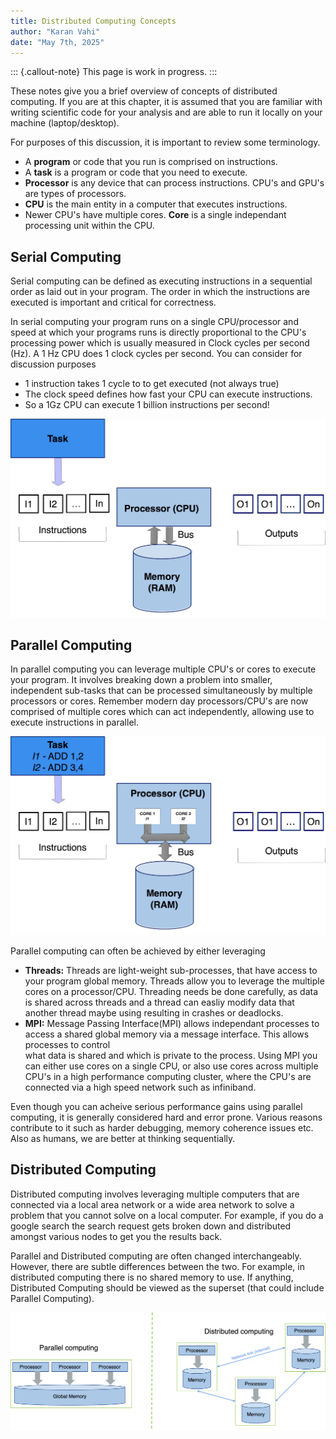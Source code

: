 ```yaml
---
title: Distributed Computing Concepts 
author: "Karan Vahi"
date: "May 7th, 2025"
---
```


::: {.callout-note}
This page is work in progress.
:::

These notes give you a brief overview of concepts of distributed computing. 
If you are at this chapter, it is assumed that you are familiar with writing 
scientific code for your analysis and are able to run it locally on your 
machine (laptop/desktop).

For purposes of this discussion, it is important to review some terminology.

- A **program** or code that you run is comprised on instructions.
- A **task** is a program or code that you need to execute.
- **Processor** is any device that can process instructions. CPU's and GPU's
  are types of processors.
- **CPU** is the main entity in a computer that executes instructions. 
- Newer CPU's have multiple cores. **Core** is a single independant processing
  unit within the CPU.


## Serial Computing

Serial computing can be defined as executing instructions in a sequential 
order as laid out in your program. The order in which the instructions are
executed is important and critical for correctness. 

In serial computing your program runs on a single CPU/processor and speed
at which your programs runs is directly proportional to the CPU's processing
power which is usually measured in Clock cycles per second (Hz). A 1 Hz CPU
does 1 clock cycles per second. You can consider for discussion purposes

* 1 instruction takes 1 cycle to to get executed (not always true)
* The clock speed defines how fast your CPU can execute instructions. 
* So a 1Gz CPU can execute 1 billion instructions per second!


![Serial Computing](./images/serial-computing.png)


## Parallel Computing

In parallel computing you can leverage multiple CPU's or cores to execute
your program. It involves breaking down a problem into smaller, independent
sub-tasks that can be processed simultaneously by multiple processors or cores.
Remember modern day processors/CPU's are now comprised of multiple cores which
can act independently, allowing use to execute instructions in parallel.

![Parallel Computing](./images/parallel-computing.png)


Parallel computing can often be achieved by either leveraging

* **Threads:** Threads are light-weight sub-processes, that have access to your 
  program global memory. Threads allow you to leverage the multiple cores on a 
  processor/CPU. Threading needs be done carefully, as data is shared across threads
  and a thread can easliy modify data that another thread maybe using resulting in
  crashes or deadlocks.
* **MPI:** Message Passing Interface(MPI) allows independant processes to access a 
  shared global memory via a message interface. This allows processes to control  
  what data is shared and which is private to the process. Using MPI you can 
  either use cores on a single CPU, or also use cores across multiple CPU's in
  a high performance computing cluster, where the CPU's are connected via a
  high speed network such as infiniband.

Even though you can acheive serious performance gains using parallel computing, it
is generally considered hard and error prone. Various reasons contribute to it such
as harder debugging, memory coherence issues etc. Also as humans, we are better
at thinking sequentially. 

## Distributed Computing

Distributed computing involves leveraging multiple computers that are connected via
a local area network or a wide area network to solve a problem that you cannot 
solve on a local computer. For example, if you do a google search the search request
gets broken down and distributed amongst various nodes to get you the results
back.

Parallel and Distributed computing are often changed interchangeably. However, there
are subtle differences between the two. For example, in distributed computing there
is no shared memory to use. If anything, Distributed Computing should be viewed as
the superset (that could include Parallel Computing).

![Parallel vs Distributed Computing](./images/parallel-vs-distributed-computing.png)

